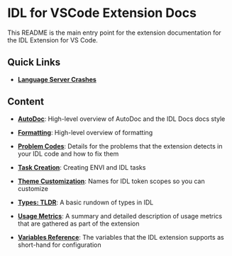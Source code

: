# IDL for VSCode Extension Docs

This README is the main entry point for the extension documentation for the IDL Extension for VS Code.

## Quick Links

- [**Language Server Crashes**](./general/LANGUAGE_SERVER_CRASHES.md)

## Content

- [**AutoDoc**](./general/AUTO_DOC.md): High-level overview of AutoDoc and the IDL Docs docs style

- [**Formatting**](./general/FORMATTING.md): High-level overview of formatting

- [**Problem Codes**](./problem-codes/README.md): Details for the problems that the extension detects in your IDL code and how to fix them

- [**Task Creation**](./general/TASK_CREATION.md): Creating ENVI and IDL tasks

- [**Theme Customization**](./general/CUSTOMIZING_THEMES.md): Names for IDL token scopes so you can customize

- [**Types: TLDR**](./general/TYPES_TLDR.md): A basic rundown of types in IDL

- [**Usage Metrics**](./general/USAGE_METRICS.md): A summary and detailed description of usage metrics that are gathered as part of the extension

- [**Variables Reference**](./general/VARIABLES_REFERENCE.md): The variables that the IDL extension supports as short-hand for configuration

